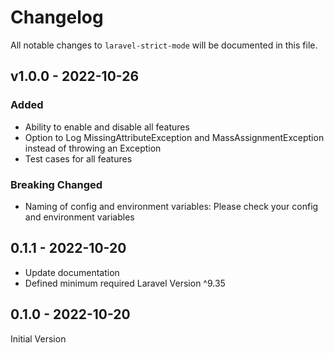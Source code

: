 # Changelog

All notable changes to `laravel-strict-mode` will be documented in this file.

## v1.0.0 - 2022-10-26

### Added

- Ability to enable and disable all features
- Option to Log MissingAttributeException and MassAssignmentException instead of throwing an Exception
- Test cases for all features

### Breaking Changed

- Naming of config and environment variables: Please check your config and environment variables

## 0.1.1 - 2022-10-20

- Update documentation
- Defined minimum required Laravel Version ^9.35

## 0.1.0 - 2022-10-20

Initial Version

